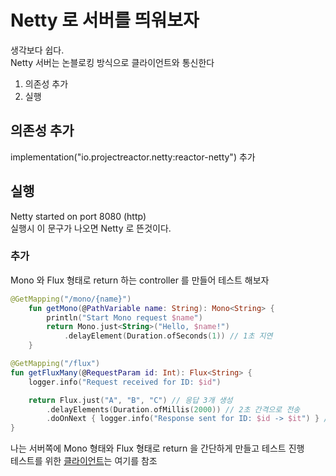 # Netty 로 서버를 띄워보자

생각보다 쉽다.\
Netty 서버는 논블로킹 방식으로 클라이언트와 통신한다

1. 의존성 추가
2. 실행

## 의존성 추가

implementation("io.projectreactor.netty:reactor-netty") 추가

## 실행

Netty started on port 8080 (http)\
실행시 이 문구가 나오면 Netty 로 뜬것이다.


### 추가
Mono 와 Flux 형태로 return 하는 controller 를 만들어 테스트 해보자

```kotlin
@GetMapping("/mono/{name}")
    fun getMono(@PathVariable name: String): Mono<String> {
        println("Start Mono request $name")
        return Mono.just<String>("Hello, $name!")
            .delayElement(Duration.ofSeconds(1)) // 1초 지연
    }

@GetMapping("/flux")
fun getFluxMany(@RequestParam id: Int): Flux<String> {
    logger.info("Request received for ID: $id")

    return Flux.just("A", "B", "C") // 응답 3개 생성
        .delayElements(Duration.ofMillis(2000)) // 2초 간격으로 전송
        .doOnNext { logger.info("Response sent for ID: $id -> $it") } // 서버에서 로그 출력
}
```

나는 서버쪽에 Mono 형태와 Flux 형태로 return 을 간단하게 만들고 테스트 진행\
테스트를 위한 [클라이언트](WebClient.md)는 여기를 참조